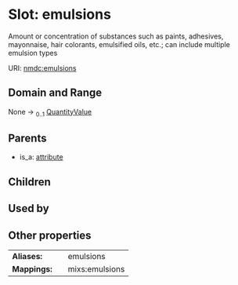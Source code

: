 
# Slot: emulsions


Amount or concentration of substances such as paints, adhesives, mayonnaise, hair colorants, emulsified oils, etc.; can include multiple emulsion types

URI: [nmdc:emulsions](https://microbiomedata/meta/emulsions)


## Domain and Range

None &#8594;  <sub>0..1</sub> [QuantityValue](QuantityValue.md)

## Parents

 *  is_a: [attribute](attribute.md)

## Children


## Used by


## Other properties

|  |  |  |
| --- | --- | --- |
| **Aliases:** | | emulsions |
| **Mappings:** | | mixs:emulsions |

